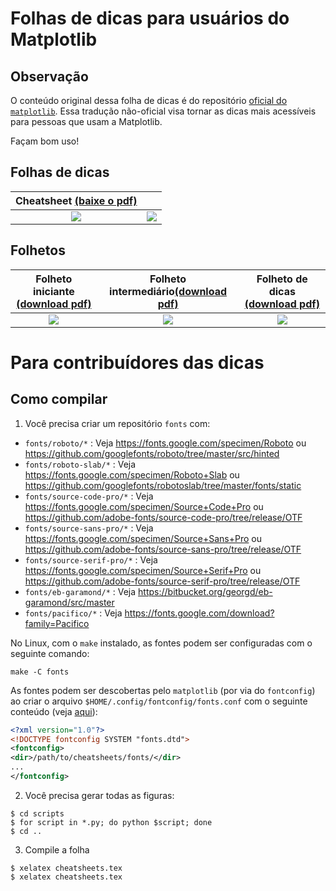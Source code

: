 # Folhas de dicas para usuários do Matplotlib

## Observação
O conteúdo original dessa folha de dicas é do repositório [oficial do
`matplotlib`](https://github.com/matplotlib/cheatsheets). Essa tradução
não-oficial visa tornar as dicas mais acessíveis para pessoas que usam a Matplotlib.

Façam bom uso!

## Folhas de dicas
Cheatsheet [(baixe o pdf)](https://matplotlib.org/cheatsheets/cheatsheets.pdf) | |
:------------------------------------------------------------------------------:|:----------------------------------------------------------:
![](https://matplotlib.org/cheatsheets/cheatsheets-1.png)                       | ![](https://matplotlib.org/cheatsheets/cheatsheets-2.png)

## Folhetos

Folheto iniciante [(download pdf)](https://matplotlib.org/cheatsheets/handout-beginner.pdf) | Folheto intermediário[(download pdf)](https://matplotlib.org/cheatsheets/handout-intermediate.pdf) | Folheto de dicas [(download pdf)](https://matplotlib.org/cheatsheets/handout-tips.pdf)
:-----------------------------------------------------------------------------------------:|:--------------------------------------------------------------------------------------------------:|:----------------------------------------------------------------------------------:
![](https://matplotlib.org/cheatsheets/handout-beginner.png)                               | ![](https://matplotlib.org/cheatsheets/handout-intermediate.png)                                   | ![](https://matplotlib.org/cheatsheets/handout-tips.png)

# Para contribuídores das dicas

## Como compilar

1. Você precisa criar um repositório `fonts` com:

* `fonts/roboto/*`           : Veja https://fonts.google.com/specimen/Roboto
                                ou https://github.com/googlefonts/roboto/tree/master/src/hinted
* `fonts/roboto-slab/*`      : Veja https://fonts.google.com/specimen/Roboto+Slab
                                ou https://github.com/googlefonts/robotoslab/tree/master/fonts/static
* `fonts/source-code-pro/*`  : Veja https://fonts.google.com/specimen/Source+Code+Pro
                                ou https://github.com/adobe-fonts/source-code-pro/tree/release/OTF
* `fonts/source-sans-pro/*`  : Veja https://fonts.google.com/specimen/Source+Sans+Pro
                                ou https://github.com/adobe-fonts/source-sans-pro/tree/release/OTF
* `fonts/source-serif-pro/*` : Veja https://fonts.google.com/specimen/Source+Serif+Pro
                                ou https://github.com/adobe-fonts/source-serif-pro/tree/release/OTF
* `fonts/eb-garamond/*`      : Veja https://bitbucket.org/georgd/eb-garamond/src/master
* `fonts/pacifico/*`         : Veja https://fonts.google.com/download?family=Pacifico

No Linux, com o `make` instalado, as fontes podem ser configuradas com o seguinte comando:

```shell
make -C fonts
```

As fontes podem ser descobertas pelo `matplotlib` (por via do `fontconfig`) ao
criar o arquivo `$HOME/.config/fontconfig/fonts.conf` com o seguinte conteúdo (veja [aqui](https://www.freedesktop.org/software/fontconfig/fontconfig-user.html)):

```xml
<?xml version="1.0"?>
<!DOCTYPE fontconfig SYSTEM "fonts.dtd">
<fontconfig>
<dir>/path/to/cheatsheets/fonts/</dir>
...
</fontconfig>
```


2. Você precisa gerar todas as figuras:

```
$ cd scripts
$ for script in *.py; do python $script; done
$ cd ..
```

3. Compile a folha
```
$ xelatex cheatsheets.tex
$ xelatex cheatsheets.tex
```
